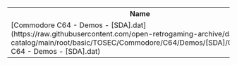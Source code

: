 <table>
<tr><th>Name</th><th>Size</th></tr>
<tr><td>[Commodore C64 - Demos - [SDA].dat](https://raw.githubusercontent.com/open-retrogaming-archive/dat-catalog/main/root/basic/TOSEC/Commodore/C64/Demos/[SDA]/Commodore C64 - Demos - [SDA].dat)</td><td>9614</td></tr>
</table>
